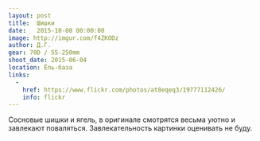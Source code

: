 ```yaml
---
layout: post
title:  Шишки
date:   2015-10-08 00:00:00
image: http://imgur.com/f4ZKODz
author: Д.Г.
gear: 70D / 55-250mm
shoot_date: 2015-06-04
location: Ёль-база
links:
  -
    href: https://www.flickr.com/photos/at8eqeq3/19777112426/
    info: flickr
---
```


Сосновые шишки и ягель, в оригинале смотрятся весьма уютно и завлекают поваляться. Завлекательность картинки оценивать не буду.

